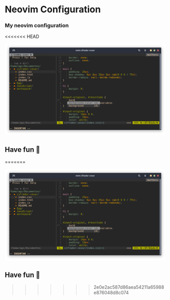 # Neovim Configuration

### My neovim configuration
<<<<<<< HEAD
 
![Neovim Config](screenshots/screen1.png) 
 
## Have fun 🚀

=======
 
![Neovim Config](screenshots/screen1.png) 
 
## Have fun 🚀
>>>>>>> 2e0e2ac587d86aea54211a65988e876048d8c074
